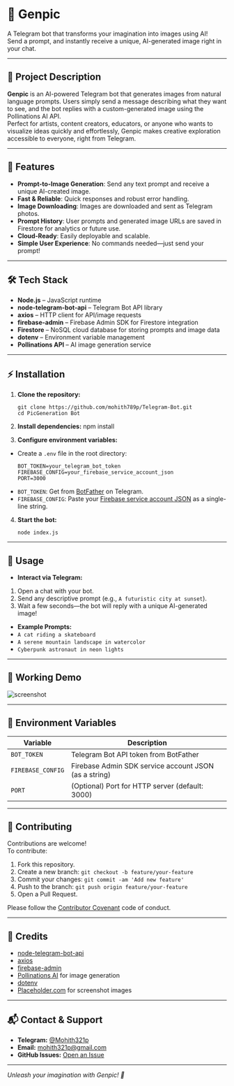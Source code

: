 # 🎨 Genpic

A Telegram bot that transforms your imagination into images using AI!  
Send a prompt, and instantly receive a unique, AI-generated image right in your chat.

---

## 📖 Project Description

**Genpic** is an AI-powered Telegram bot that generates images from natural language prompts. Users simply send a message describing what they want to see, and the bot replies with a custom-generated image using the Pollinations AI API.  
Perfect for artists, content creators, educators, or anyone who wants to visualize ideas quickly and effortlessly, Genpic makes creative exploration accessible to everyone, right from Telegram.

---

## 🚀 Features

- **Prompt-to-Image Generation**: Send any text prompt and receive a unique AI-created image.
- **Fast & Reliable**: Quick responses and robust error handling.
- **Image Downloading**: Images are downloaded and sent as Telegram photos.
- **Prompt History**: User prompts and generated image URLs are saved in Firestore for analytics or future use.
- **Cloud-Ready**: Easily deployable and scalable.
- **Simple User Experience**: No commands needed—just send your prompt!

---

## 🛠️ Tech Stack

- **Node.js** – JavaScript runtime
- **node-telegram-bot-api** – Telegram Bot API library
- **axios** – HTTP client for API/image requests
- **firebase-admin** – Firebase Admin SDK for Firestore integration
- **Firestore** – NoSQL cloud database for storing prompts and image data
- **dotenv** – Environment variable management
- **Pollinations API** – AI image generation service

---

## ⚡ Installation

1. **Clone the repository:**

   ```
   git clone https://github.com/mohith789p/Telegram-Bot.git
   cd PicGeneration Bot
   ```

2. **Install dependencies:**
   npm install

3. **Configure environment variables:**

- Create a `.env` file in the root directory:
  ```
  BOT_TOKEN=your_telegram_bot_token
  FIREBASE_CONFIG=your_firebase_service_account_json
  PORT=3000
  ```
- `BOT_TOKEN`: Get from [BotFather](https://t.me/BotFather) on Telegram.
- `FIREBASE_CONFIG`: Paste your [Firebase service account JSON](https://firebase.google.com/docs/admin/setup#initialize-sdk) as a single-line string.

4. **Start the bot:**
   ```
   node index.js
   ```

---

## 📝 Usage

- **Interact via Telegram:**

1. Open a chat with your bot.
2. Send any descriptive prompt (e.g., `A futuristic city at sunset`).
3. Wait a few seconds—the bot will reply with a unique AI-generated image!

- **Example Prompts:**
- `A cat riding a skateboard`
- `A serene mountain landscape in watercolor`
- `Cyberpunk astronaut in neon lights`

---

## 📸 Working Demo

![screenshot](https://placehold.co/600x400?text=Genpic+in+Action)

---

## 🌱 Environment Variables

| Variable          | Description                                           |
| ----------------- | ----------------------------------------------------- |
| `BOT_TOKEN`       | Telegram Bot API token from BotFather                 |
| `FIREBASE_CONFIG` | Firebase Admin SDK service account JSON (as a string) |
| `PORT`            | (Optional) Port for HTTP server (default: 3000)       |

---

## 🤝 Contributing

Contributions are welcome!  
To contribute:

1. Fork this repository.
2. Create a new branch: `git checkout -b feature/your-feature`
3. Commit your changes: `git commit -am 'Add new feature'`
4. Push to the branch: `git push origin feature/your-feature`
5. Open a Pull Request.

Please follow the [Contributor Covenant](https://www.contributor-covenant.org/) code of conduct.

---

## 🙏 Credits

- [node-telegram-bot-api](https://github.com/yagop/node-telegram-bot-api)
- [axios](https://github.com/axios/axios)
- [firebase-admin](https://firebase.google.com/docs/admin/setup)
- [Pollinations AI](https://pollinations.ai/) for image generation
- [dotenv](https://github.com/motdotla/dotenv)
- [Placeholder.com](https://placehold.co/) for screenshot images

---

## 📬 Contact & Support

- **Telegram:** [@Mohith321p](https://t.me/Mohith321)
- **Email:** mohith321p@gmail.com
- **GitHub Issues:** [Open an Issue](https://github.com/mohith789p/Telegram-Bot/tree/main/Checklist%20Bot)

---

_Unleash your imagination with Genpic! 🚀_
